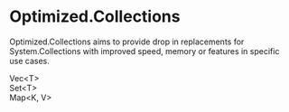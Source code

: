 # Optimized.Collections

Optimized.Collections aims to provide drop in replacements for System.Collections with improved speed, memory or features in specific use cases.

Vec\<T>  
Set\<T>  
Map\<K, V>
